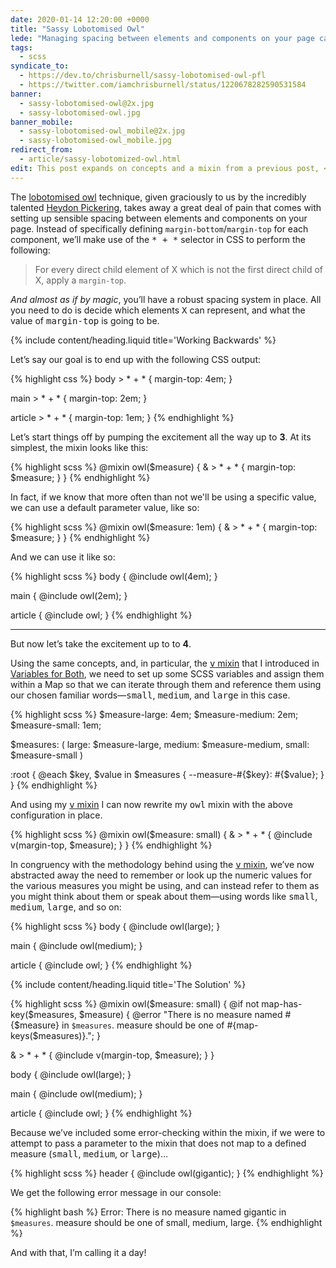 ```yaml
---
date: 2020-01-14 12:20:00 +0000
title: "Sassy Lobotomised Owl"
lede: "Managing spacing between elements and components on your page can be a tiring task if undertaken manually. This is where the lobotomised owl comes in: a short, simple snippet of CSS that simplifies this whole process for you. In this article I’ll explain how I make use of it in a more dynamic way using a SCSS mixin."
tags:
  - scss
syndicate_to:
  - https://dev.to/chrisburnell/sassy-lobotomised-owl-pfl
  - https://twitter.com/iamchrisburnell/status/1220678282590531584
banner:
  - sassy-lobotomised-owl@2x.jpg
  - sassy-lobotomised-owl.jpg
banner_mobile:
  - sassy-lobotomised-owl_mobile@2x.jpg
  - sassy-lobotomised-owl_mobile.jpg
redirect_from:
  - article/sassy-lobotomized-owl.html
edit: This post expands on concepts and a mixin from a previous post, <a href="/article/variables-for-both">Variables for Both</a>, which I recommend you to read if you’re interested in the context around how the <samp>v</samp> mixin is used.<br><br><a href="#the-solution"><em>Skip to the full <samp>owl</samp> mixin solution.</em></a>
---
```


The <a href="https://alistapart.com/article/axiomatic-css-and-lobotomized-owls/" rel="external">lobotomised owl</a> technique, given graciously to us by the incredibly talented <a href="https://heydonworks.com" rel="external">Heydon Pickering</a>, takes away a great deal of pain that comes with setting up sensible spacing between elements and components on your page. Instead of specifically defining `margin-bottom`/`margin-top` for each component, we’ll make use of the <samp>* + *</samp> selector in CSS to perform the following:

> For every direct child element of X which is not the first direct child of X, apply a `margin-top`.

*And almost as if by magic*, you’ll have a robust spacing system in place. All you need to do is decide which elements <samp>X</samp> can represent, and what the value of <samp>margin-top</samp> is going to be.


{% include content/heading.liquid title='Working Backwards' %}

Let’s say our goal is to end up with the following CSS output:

{% highlight css %}
body > * + * {
  margin-top: 4em;
}

main > * + * {
  margin-top: 2em;
}

article > * + * {
  margin-top: 1em;
}
{% endhighlight %}

Let’s start things off by pumping the excitement all the way up to **3**. At its simplest, the mixin looks like this:

{% highlight scss %}
@mixin owl($measure) {
  & > * + * {
    margin-top: $measure;
  }
}
{% endhighlight %}

In fact, if we know that more often than not we'll be using a specific value, we can use a default parameter value, like so:

{% highlight scss %}
@mixin owl($measure: 1em) {
  & > * + * {
    margin-top: $measure;
  }
}
{% endhighlight %}

And we can use it like so:

{% highlight scss %}
body {
  @include owl(4em);
}

main {
  @include owl(2em);
}

article {
  @include owl;
}
{% endhighlight %}


--------


But now let’s take the excitement up to to **4**.

Using the same concepts, and, in particular, the <a href="/article/variables-for-both"><samp>v</samp> mixin</a> that I introduced in [Variables for Both](/article/variables-for-both), we need to set up some SCSS variables and assign them within a Map so that we can iterate through them and reference them using our chosen familiar words—<samp>small</samp>, <samp>medium</samp>, and <samp>large</samp> in this case.

{% highlight scss %}
$measure-large:  4em;
$measure-medium: 2em;
$measure-small:  1em;

$measures: (
  large:  $measure-large,
  medium: $measure-medium,
  small:  $measure-small
)

:root {
  @each $key, $value in $measures {
    --measure-#{$key}: #{$value};
  }
}
{% endhighlight %}

And using my <a href="/article/variables-for-both"><samp>v</samp> mixin</a> I can now rewrite my <samp>owl</samp> mixin with the above configuration in place.

{% highlight scss %}
@mixin owl($measure: small) {
  & > * + * {
    @include v(margin-top, $measure);
  }
}
{% endhighlight %}

In congruency with the methodology behind using the <a href="/article/variables-for-both"><samp>v</samp> mixin</a>, we’ve now abstracted away the need to remember or look up the numeric values for the various measures you might be using, and can instead refer to them as you might think about them or speak about them—using words like <samp>small</samp>, <samp>medium</samp>, <samp>large</samp>, and so on:

{% highlight scss %}
body {
  @include owl(large);
}

main {
  @include owl(medium);
}

article {
  @include owl;
}
{% endhighlight %}


{% include content/heading.liquid title='The Solution' %}

{% highlight scss %}
@mixin owl($measure: small) {
  @if not map-has-key($measures, $measure) {
    @error "There is no measure named #{$measure} in `$measures`. measure should be one of #{map-keys($measures)}.";
  }

  & > * + * {
    @include v(margin-top, $measure);
  }
}

body {
    @include owl(large);
}

main {
    @include owl(medium);
}

article {
    @include owl;
}
{% endhighlight %}

Because we’ve included some error-checking within the mixin, if we were to attempt to pass a parameter to the mixin that does not map to a defined measure (<samp>small</samp>, <samp>medium</samp>, or <samp>large</samp>)…

{% highlight scss %}
header {
    @include owl(gigantic);
}
{% endhighlight %}

We get the following error message in our console:

{% highlight bash %}
Error: There is no measure named gigantic in `$measures`. measure should be one of small, medium, large.
{% endhighlight %}

And with that, I’m calling it a day!
